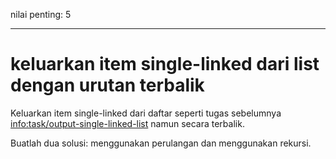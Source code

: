 nilai penting: 5

---

# keluarkan item single-linked dari list dengan urutan terbalik

Keluarkan item single-linked dari daftar seperti tugas sebelumnya <info:task/output-single-linked-list> namun secara terbalik.

Buatlah dua solusi: menggunakan perulangan dan menggunakan rekursi.
